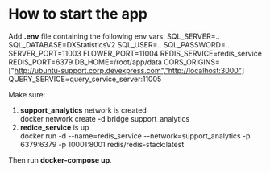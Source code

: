 # How to start the app

Add **.env** file containing the following env vars:
SQL_SERVER=..
SQL_DATABASE=DXStatisticsV2
SQL_USER=..
SQL_PASSWORD=..
SERVER_PORT=11003
FLOWER_PORT=11004
REDIS_SERVICE=redis_service
REDIS_PORT=6379
DB_HOME=/root/app/data
CORS_ORIGINS=["http://ubuntu-support.corp.devexpress.com","http://localhost:3000"]
QUERY_SERVICE=query_service_server:11005

Make sure:
1. <b>support_analytics</b> network is created<br>
    docker network create -d bridge support_analytics
2. <b>redice_service</b> is up<br>
    docker run -d --name=redis_service --network=support_analytics -p 6379:6379 -p 10001:8001 redis/redis-stack:latest

Then run <b>docker-compose up</b>.